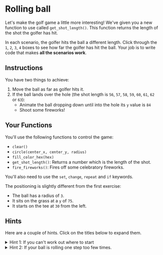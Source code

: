 # Rolling ball

Let's make the golf game a little more interesting! We've given you a new function to use called `get_shot_length()`. This function returns the length of the shot the golfer has hit.

In each scenario, the golfer hits the ball a different length. Click through the `1`, `2`, `3`, `4` boxes to see how far the golfer has hit the ball. Your job is to write code that makes **all the scenarios work**.

## Instructions

You have two things to achieve:

1. Move the ball as far as golfer hits it.
2. If the ball lands over the hole (the shot length is `56`, `57`, `58`, `59`, `60`, `61`, `62` or `63`):
   - Animate the ball dropping down until into the hole its `y` value is `84`
   - Shoot some fireworks!

## Your Functions

You'll use the following functions to control the game:

- `clear()`
- `circle(center_x, center_y, radius)`
- `fill_color_hex(hex)`
- `get_shot_length()`: Returns a number which is the length of the shot.
- `fire_fireworks()`: Fires off some celebratory fireworks.

You'll also need to use the `set`, `change`, `repeat` and `if` keywords.

The positioning is slightly different from the first exercise:

- The ball has a radius of `3`.
- It sits on the grass at a `y` of `75`.
- It starts on the tee at `30` from the left.

## Hints

Here are a couple of hints. Click on the titles below to expand them.

<details><summary>Hint 1: If you can't work out where to start</summary>

Previously, you write `repeat 61 times do` to make the ball roll to where you needed it.

Wherever you can use a number in code, you can use a variable or the result of a function instead. So that 61 could be a variable or the result of using a function.

You have a function called `get_shot_length()` which returns a different value for each scenario. How can you use it to roll the ball the correct length each time?

</details>

<details><summary>Hint 2: If your ball is rolling one step too few times.</summary>

The result of `get_shot_length()` tells you how many `x` the ball moves **forward.** But that doesn't include the initial animation frame you need to draw the ball on the tee to start with.

So if shot length is `5` and the ball's starting position is `30` (the tee), then if you animate it 5 times, it will draw at `30, 31, 32, 33, 34`. But if you're trying to get to `35` that's not enough!

</details>

